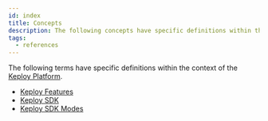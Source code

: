 ```yaml
---
id: index
title: Concepts
description: The following concepts have specific definitions within the context of the Keploy Platform.
tags:
  - references
---
```


The following terms have specific definitions within the context of the [Keploy Platform](versioned_docs/version-1.0.0/concepts/what-is-keploy.md).

- [Keploy Features](versioned_docs/version-1.0.0/concepts/what-are-keploy-features.md)
- [Keploy SDK](versioned_docs/version-1.0.0/concepts/what-is-a-keploy-sdk.md)
- [Keploy SDK Modes](versioned_docs/version-1.0.0/concepts/what-are-keploy-sdk-modes.md)
